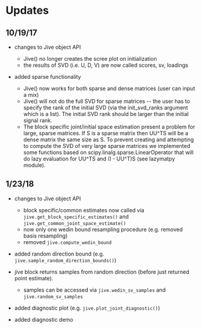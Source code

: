 # Updates

## 10/19/17

- changes to Jive object API
	- Jive() no longer creates the scree plot on initialization
	- the results of SVD (i.e. U, D, V) are now called scores, sv, loadings

- added sparse functionality
	- Jive() now works for both sparse and dense matrices (user can input a mix)
	- Jive() will not do the full SVD for sparse matrices -- the user has to specify the rank of the initial SVD (via the init_svd_ranks argument which is a list). The initial SVD rank should be larger than the initial signal rank.
	- The block specific joint/initial space estimation present a problem for large, sparse matrices. If S is a sparse matrix then UU^TS will be a dense matrix the same size as S. To prevent creating and attempting to compute the SVD of very large sparse matrices we implemented some functions based on scipy.linalg.sparse.LinearOperator that will do lazy evaluation for UU^TS and (I - UU^T)S (see lazymatpy module).

## 1/23/18

- changes to Jive object API
	- block specific/common estimates now called via `jive.get_block_specific_estimates()` and `jive.get_common_joint_space_estimate()`
	- now only one wedin bound resampling procedure (e.g. removed basis resampling)
	- removed `jive.compute_wedin_bound`

- added random direction bound (e.g. `jive.sample_random_direction_bounds()`)

- jive block returns samples from random direction (before just returned point estimate).
	- samples can be accessed via `jive.wedin_sv_samples` and `jive.random_sv_samples`

- added diagnostic plot (e.g. `jive.plot_joint_diagnostic()`)

- added diagnostic demo

